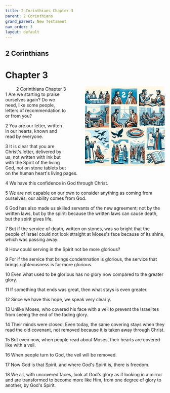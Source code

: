 ```yaml
---
title: 2 Corinthians Chapter 3
parent: 2 Corinthians
grand_parent: New Testament
nav_order: 3
layout: default
---
```


## 2 Corinthians

# Chapter 3

<div style="clear: both; text-align: right;">
    <div style="max-width: 50%; height: auto; float: right; margin: 0 0 10px 10px; padding-left: 10%;">
        <img src="/assets/Image/2 Corinthians/500/3.jpg" alt="2 Corinthians Chapter 3" class="chapter-image">
    </div>
    <figcaption style="font-size: 14px; text-align: right;">2 Corinthians Chapter 3</figcaption>
</div>
1 Are we starting to praise ourselves again? Do we need, like some people, letters of recommendation to or from you?

2 You are our letter, written in our hearts, known and read by everyone.

3 It is clear that you are Christ's letter, delivered by us, not written with ink but with the Spirit of the living God, not on stone tablets but on the human heart's living pages.

4 We have this confidence in God through Christ.

5 We are not capable on our own to consider anything as coming from ourselves; our ability comes from God.

6 God has also made us skilled servants of the new agreement; not by the written laws, but by the spirit: because the written laws can cause death, but the spirit gives life.

7 But if the service of death, written on stones, was so bright that the people of Israel could not look straight at Moses's face because of its shine, which was passing away:

8 How could serving in the Spirit not be more glorious?

9 For if the service that brings condemnation is glorious, the service that brings righteousness is far more glorious.

10 Even what used to be glorious has no glory now compared to the greater glory.

11 If something that ends was great, then what stays is even greater.

12 Since we have this hope, we speak very clearly.

13 Unlike Moses, who covered his face with a veil to prevent the Israelites from seeing the end of the fading glory.

14 Their minds were closed. Even today, the same covering stays when they read the old covenant, not removed because it is taken away through Christ.

15 But even now, when people read about Moses, their hearts are covered like with a veil.

16 When people turn to God, the veil will be removed.

17 Now God is that Spirit, and where God's Spirit is, there is freedom.

18 We all, with uncovered faces, look at God's glory as if looking in a mirror and are transformed to become more like Him, from one degree of glory to another, by God's Spirit.


